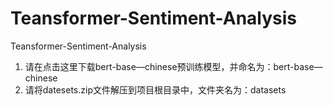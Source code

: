 # Teansformer-Sentiment-Analysis
Teansformer-Sentiment-Analysis
1. 请在点击这里下载bert-base—chinese预训练模型，并命名为：bert-base—chinese
2. 请将datesets.zip文件解压到项目根目录中，文件夹名为：datasets
